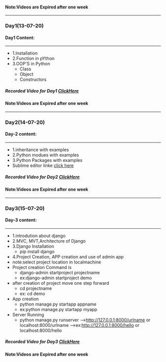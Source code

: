 #### Note:Videos are Expired after one week
_____
### Day1(13-07-20)
#### Day1 Content:
_____
- 1.Installation
- 2.Function in pYthon 
- 3.OOP'S in Python
  - Class
  - Object
  - Constructors

##### Recorded Video for Day1 [ClickHere](https://transcripts.gotomeeting.com/#/s/f32dd958cf9e3d0cbb86eca02a39fbbc200b594d267a1ef8fd7aab6631950507)
#### Note:Videos are Expired after one week
____
### Day2(14-07-20)
#### Day-2 content:
_____

- 1.inheritance with examples
- 2.Python modues with examples
- 3.Python Packages with examples
- Sublime editor linke [click here](https://www.sublimetext.com/3)
##### Recorded Video for Day2 [ClickHere](https://transcripts.gotomeeting.com/#/s/7106177faf580de14988724889fbf4b836e38474961230835f3e0832fd603061)
#### Note:Videos are Expired after one week

____
### Day3(15-07-20)
#### Day-3 content:
_____
- 1.introdution about django
- 2.MVC, MVT,Architecture of Django
- 3.Django Installation 
   - pip install django
- 4.Project Creation, APP creation and use of
admin app
 - note:select project location in localmachine
  - Project creation Command is 
    - django-admin startproject projectname
    - ex:django-admin startproject demo
  - after creation of project move one step forward 
      - cd projectname
      - ex: cd demo
  - App creation
      - python manage.py startapp appname
      - ex:python manage.py startapp myapp
  - Server Running
      - python manage.py runserver
        -->http://127.0.0.1:8000/urlname or localhost:8000/urlname
        -->ex:http://127.0.0.1:8000/hello or localhost:8000/hello
 ##### Recorded Video for Day3 [ClickHere](https://transcripts.gotomeeting.com/#/s/247df487b0bb2b7eedf25588fe715a1478588bbddeba33c586fdea5b460d4ae2)
#### Note:Videos are Expired after one week
